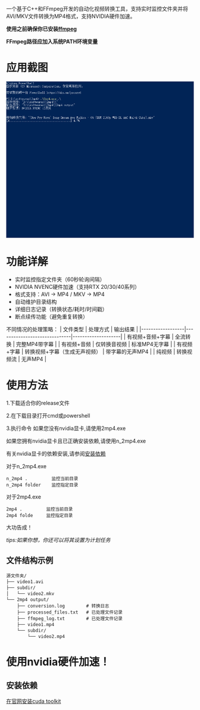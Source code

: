 
一个基于C++和FFmpeg开发的自动化视频转换工具，支持实时监控文件夹并将AVI/MKV文件转换为MP4格式，支持NVIDIA硬件加速。


**使用之前确保你已安装[ffmpeg](https://github.com/BtbN/FFmpeg-Builds/releases)**

**FFmpeg路径应加入系统PATH环境变量**

# 应用截图

![image](https://github.com/eightclaTony/auto2mp4/blob/master/image.png)


# 功能详解

-  实时监控指定文件夹（60秒轮询间隔）
-  NVIDIA NVENC硬件加速（支持RTX 20/30/40系列）
-  格式支持：AVI → MP4 / MKV → MP4
-  自动维护目录结构
-  详细日志记录（转换状态/耗时/时间戳）
-  断点续传功能（避免重复转换）

不同情况的处理策略：
| 文件类型         | 处理方式                     | 输出结果           |
|------------------|------------------------------|--------------------|
| 有视频+音频+字幕 | 全流转换                     | 完整MP4带字幕      |
| 有视频+音频      | 仅转换音视频                 | 标准MP4无字幕      |
| 有视频+字幕      | 转换视频+字幕（生成无声视频） | 带字幕的无声MP4    |
| 纯视频           | 转换视频流                   | 无声MP4            |

# 使用方法

1.下载适合你的release文件

2.在下载目录打开cmd或powershell

3.执行命令
如果您没有nvidia显卡,请使用2mp4.exe

如果您拥有nvidia显卡且已正确安装依赖,请使用n_2mp4.exe

有关nvidia显卡的依赖安装,请参阅[安装依赖](#使用nvidia硬件加速)

对于n_2mp4.exe
```
n_2mp4 .         监控当前目录
n_2mp4 folder    监控指定目录
```

对于2mp4.exe
```
2mp4 .         监控当前目录
2mp4 folde     监控指定目录
```

大功告成！

*tips:如果你想，你还可以将其设置为计划任务*

## 文件结构示例
```
源文件夹/
├── video1.avi
├── subdir/
│   └── video2.mkv
└── 2mp4 output/
    ├── conversion.log        # 转换日志
    ├── processed_files.txt   # 已处理文件记录
    ├── ffmpeg_log.txt        # 已处理文件记录
    ├── video1.mp4
    └── subdir/
        └── video2.mp4
```



# 使用nvidia硬件加速！

## 安装依赖
[在官网安装cuda toolkit](https://developer.nvidia.com/cuda-downloads)
